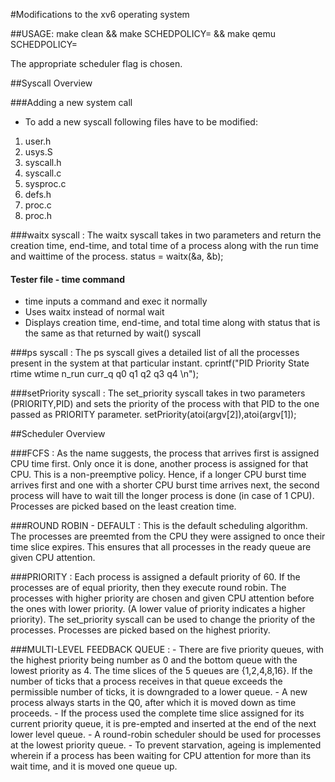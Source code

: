 #Modifications to the xv6 operating system

##USAGE:
	make clean && make SCHEDPOLICY=<FLAG> && make qemu SCHEDPOLICY=<FLAG>

The appropriate scheduler flag is chosen.

##Syscall Overview

###Adding a new system call
- To add a new syscall following files have to be modified:
1. user.h
2. usys.S
3. syscall.h
4. syscall.c
5. sysproc.c
6. defs.h
7. proc.c
8. proc.h


###waitx syscall :
	The waitx syscall takes in two parameters and return the creation time, end-time, and total time of a process along with the run time and waittime of the process.
	status = waitx(&a, &b);

#### Tester file - time command 

- time inputs a command and exec it normally
- Uses waitx instead of normal wait
- Displays creation time, end-time, and total time along with status that is the same as that returned by wait() syscall


###ps syscall :
	The ps syscall gives a detailed list of all the processes present in the system at that particular instant.
	cprintf("PID Priority   State   rtime wtime n_run curr_q q0 q1 q2 q3 q4 \n");

###setPriority syscall :
	The set_priority syscall takes in two parameters (PRIORITY,PID) and sets the priority of the process with that PID to the one passed as PRIORITY parameter.
	setPriority(atoi(argv[2]),atoi(argv[1]);	

##Scheduler Overview

###FCFS :
	As the name suggests, the process that arrives first is assigned CPU time first. Only once it is done, another process is assigned for that CPU. This is a non-preemptive policy. Hence, if a longer CPU burst time arrives first and one with a shorter CPU burst time arrives next, the second process will have to wait till the longer process is done (in case of 1 CPU). Processes are picked based on the least creation time.

###ROUND ROBIN - DEFAULT :
	This is the default scheduling algorithm. The processes are preemted from the CPU they were assigned to once their time slice expires. This ensures that all processes in the ready queue are given CPU attention.

###PRIORITY :
	Each process is assigned a default priority of 60. If the processes are of equal priority, then they execute round robin. The processes with higher priority are chosen and given CPU attention before the ones with lower priority. (A lower value of priority indicates a higher priority). The set_priority syscall can be used to change the priority of the processes. Processes are picked based on the highest priority.

###MULTI-LEVEL FEEDBACK QUEUE :
	- There are five priority queues, with the highest priority being number as 0 and the bottom queue with the lowest priority as 4. The time slices of the 5 queues are {1,2,4,8,16}. If the number of ticks that a process receives in that queue exceeds the permissible number of ticks, it is downgraded to a lower queue.
	- A new process always starts in the Q0, after which it is moved down as time proceeds.
	- If the process used the complete time slice assigned for its current priority queue, it is      pre-empted and ​ inserted at the end of the next lower level queue.
	- A round-robin scheduler should be used for processes at the lowest priority queue.
	- To prevent starvation, ageing is implemented wherein if a process has been waiting for CPU attention for more than its wait time, and it is moved one queue up.
